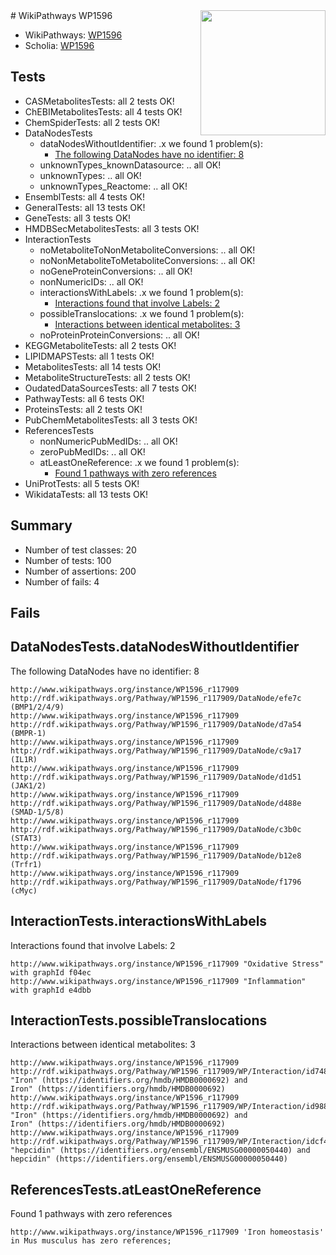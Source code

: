 <img style="float: right; width: 200px" src="https://upload.wikimedia.org/wikipedia/commons/thumb/8/83/Wplogo_with_text_500.png/640px-Wplogo_with_text_500.png" />
# WikiPathways WP1596

* WikiPathways: [WP1596](https://new.wikipathways.org/pathways/WP1596)
* Scholia: [WP1596](https://scholia.toolforge.org/wikipathways/WP1596)
## Tests
* CASMetabolitesTests: all 2 tests OK!
* ChEBIMetabolitesTests: all 4 tests OK!
* ChemSpiderTests: all 2 tests OK!
* DataNodesTests
    * dataNodesWithoutIdentifier: .x we found 1 problem(s):
        * [The following DataNodes have no identifier: 8](#d2d32fa7)
    * unknownTypes_knownDatasource: .. all OK!
    * unknownTypes: .. all OK!
    * unknownTypes_Reactome: .. all OK!
* EnsemblTests: all 4 tests OK!
* GeneralTests: all 13 tests OK!
* GeneTests: all 3 tests OK!
* HMDBSecMetabolitesTests: all 3 tests OK!
* InteractionTests
    * noMetaboliteToNonMetaboliteConversions: .. all OK!
    * noNonMetaboliteToMetaboliteConversions: .. all OK!
    * noGeneProteinConversions: .. all OK!
    * nonNumericIDs: .. all OK!
    * interactionsWithLabels: .x we found 1 problem(s):
        * [Interactions found that involve Labels: 2](#630d2679)
    * possibleTranslocations: .x we found 1 problem(s):
        * [Interactions between identical metabolites: 3](#d59038c6)
    * noProteinProteinConversions: .. all OK!
* KEGGMetaboliteTests: all 2 tests OK!
* LIPIDMAPSTests: all 1 tests OK!
* MetabolitesTests: all 14 tests OK!
* MetaboliteStructureTests: all 2 tests OK!
* OudatedDataSourcesTests: all 7 tests OK!
* PathwayTests: all 6 tests OK!
* ProteinsTests: all 2 tests OK!
* PubChemMetabolitesTests: all 3 tests OK!
* ReferencesTests
    * nonNumericPubMedIDs: .. all OK!
    * zeroPubMedIDs: .. all OK!
    * atLeastOneReference: .x we found 1 problem(s):
        * [Found 1 pathways with zero references](#35eb778e)
* UniProtTests: all 5 tests OK!
* WikidataTests: all 13 tests OK!


## Summary

* Number of test classes: 20
* Number of tests: 100
* Number of assertions: 200
* Number of fails: 4

## Fails

<a name="d2d32fa7" />

## DataNodesTests.dataNodesWithoutIdentifier

The following DataNodes have no identifier: 8
```
http://www.wikipathways.org/instance/WP1596_r117909 http://rdf.wikipathways.org/Pathway/WP1596_r117909/DataNode/efe7c (BMP1/2/4/9)
http://www.wikipathways.org/instance/WP1596_r117909 http://rdf.wikipathways.org/Pathway/WP1596_r117909/DataNode/d7a54 (BMPR-1)
http://www.wikipathways.org/instance/WP1596_r117909 http://rdf.wikipathways.org/Pathway/WP1596_r117909/DataNode/c9a17 (IL1R)
http://www.wikipathways.org/instance/WP1596_r117909 http://rdf.wikipathways.org/Pathway/WP1596_r117909/DataNode/d1d51 (JAK1/2)
http://www.wikipathways.org/instance/WP1596_r117909 http://rdf.wikipathways.org/Pathway/WP1596_r117909/DataNode/d488e (SMAD-1/5/8)
http://www.wikipathways.org/instance/WP1596_r117909 http://rdf.wikipathways.org/Pathway/WP1596_r117909/DataNode/c3b0c (STAT3)
http://www.wikipathways.org/instance/WP1596_r117909 http://rdf.wikipathways.org/Pathway/WP1596_r117909/DataNode/b12e8 (Trfr1)
http://www.wikipathways.org/instance/WP1596_r117909 http://rdf.wikipathways.org/Pathway/WP1596_r117909/DataNode/f1796 (cMyc)
```

<a name="630d2679" />

## InteractionTests.interactionsWithLabels

Interactions found that involve Labels: 2
```
http://www.wikipathways.org/instance/WP1596_r117909 "Oxidative Stress" with graphId f04ec
http://www.wikipathways.org/instance/WP1596_r117909 "Inflammation" with graphId e4dbb
```

<a name="d59038c6" />

## InteractionTests.possibleTranslocations

Interactions between identical metabolites: 3
```
http://www.wikipathways.org/instance/WP1596_r117909 http://rdf.wikipathways.org/Pathway/WP1596_r117909/WP/Interaction/id748d82f "Iron" (https://identifiers.org/hmdb/HMDB0000692) and 
Iron" (https://identifiers.org/hmdb/HMDB0000692)
http://www.wikipathways.org/instance/WP1596_r117909 http://rdf.wikipathways.org/Pathway/WP1596_r117909/WP/Interaction/id988524b3 "Iron" (https://identifiers.org/hmdb/HMDB0000692) and 
Iron" (https://identifiers.org/hmdb/HMDB0000692)
http://www.wikipathways.org/instance/WP1596_r117909 http://rdf.wikipathways.org/Pathway/WP1596_r117909/WP/Interaction/idcf4701b4 "hepcidin" (https://identifiers.org/ensembl/ENSMUSG00000050440) and 
hepcidin" (https://identifiers.org/ensembl/ENSMUSG00000050440)
```

<a name="35eb778e" />

## ReferencesTests.atLeastOneReference

Found 1 pathways with zero references
```
http://www.wikipathways.org/instance/WP1596_r117909 'Iron homeostasis' in Mus musculus has zero references; 
```

